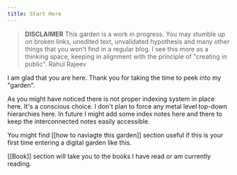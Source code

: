 ```yaml
---
title: Start Here
---
```



> **DISCLAIMER**
> This garden is a work in progress. You may stumble up on broken links, unedited text, unvalidated hypothesis and many other things that you won't find in a regular blog. I see this more as a thinking space, keeping in alignment with the principle of "creating in public". 
> Rahul Rajeev

I am glad that you are here.
Thank you for taking the time to peek into my "garden".

As you might have noticed there is not proper indexing system in place here. It's a conscious choice. I don't plan to force any metal level top-down hierarchies here. In future I might add some index notes here and there to keep the interconnected notes easily accessible.

You might find [[how to naviagte this garden]] section useful if this is your first time entering a digital garden like this.

 [[Book]] section will take you to the books I have read or am currently reading. 


